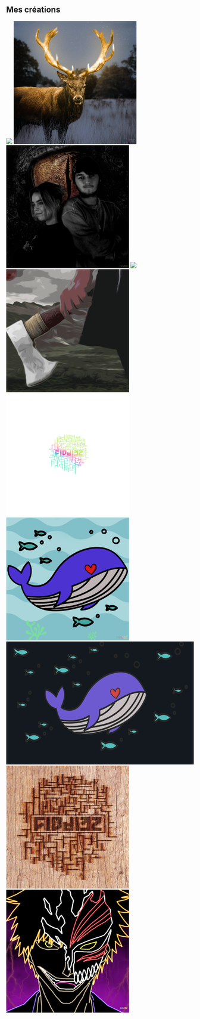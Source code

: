 ## Mes créations
<p align="left">
<img src="CathédraleAuch.png" width="330" height="330" alt=" " />
<img src="Dear_Glow_Effect_2.png" width="330" height="330" alt=" " />
<img src="Dragon _eye.png" width="330" height="330" alt=" " />
<img src="Mains_Amitié.png" width="330" height="330" alt=" " />
<img src="Sarah_Viking.png" width="330" height="330" alt=" " />
<img src="Signature_Form.png" width="330" height="330" alt=" " />
<img src="Whale.png" width="330" height="330" alt=" " />
<img src="Whale_screen.png" width="570" height="330" alt=" " />
<img src="Wood_Brand.png" width="330" height="330" alt=" " />
<img src="ichigo_bleach.png" width="330" height="330" alt=" " />
</p>
